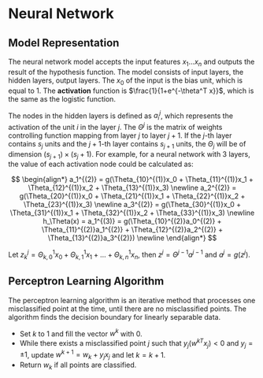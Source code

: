 # Neural Network

## Model Representation

The neural network model accepts the input features $x_1 \dots x_n$ and outputs the result of the hypothesis function. The model consists of input layers, the hidden layers, output layers. The $x_0$ of the input is the bias unit, which is equal to $1$. The **activation** function is $\frac{1}{1+e^{-\theta^T x}}$, which is the same as the logistic function.

The nodes in the hidden layers is defined as $a_i^j$, which represents the activation of the unit $i$ in the layer $j$. The $\Theta^j$ is the matrix of weights controlling function mapping from layer $j$ to layer $j + 1$. If the $j$-th layer contains $s_j$ units and the $j + 1$-th layer contains $s_{j + 1}$ units, the $\Theta_j$ will be of dimension $(s_{j + 1}) \times (s_j + 1)$. For example, for a neural network with $3$ layers, the value of each activation node could be calculated as:

$$
\begin{align*} a_1^{(2)} = g(\Theta_{10}^{(1)}x_0 + \Theta_{11}^{(1)}x_1 + \Theta_{12}^{(1)}x_2 + \Theta_{13}^{(1)}x_3) \newline a_2^{(2)} = g(\Theta_{20}^{(1)}x_0 + \Theta_{21}^{(1)}x_1 + \Theta_{22}^{(1)}x_2 + \Theta_{23}^{(1)}x_3) \newline a_3^{(2)} = g(\Theta_{30}^{(1)}x_0 + \Theta_{31}^{(1)}x_1 + \Theta_{32}^{(1)}x_2 + \Theta_{33}^{(1)}x_3) \newline h_\Theta(x) = a_1^{(3)} = g(\Theta_{10}^{(2)}a_0^{(2)} + \Theta_{11}^{(2)}a_1^{(2)} + \Theta_{12}^{(2)}a_2^{(2)} + \Theta_{13}^{(2)}a_3^{(2)}) \newline \end{align*}
$$

Let $z_k^j = \Theta_{k, 0}^{1} x_0 + \Theta_{k, 1}^{1} x_1 + \dots + \Theta_{k, n}^{1} x_n$, then $z^j = \Theta^{j - 1}a^{j - 1}$ and $a^j = g(z^j)$.

## Perceptron Learning Algorithm

The perceptron learning algorithm is an iterative method that processes one misclassified point at the time, until there are no misclassified points. The algorithm finds the decision boundary for linearly separable data.

- Set $k$ to $1$ and fill the vector $w^k$ with $0$.
- While there exists a misclassified point $j$ such that $y_j (w^{kT} x_j) < 0$ and $y_j = \pm 1$, update $w^{k + 1} = w_k + y_j x_j$ and let $k = k + 1$.
- Return $w_k$ if all points are classified.
